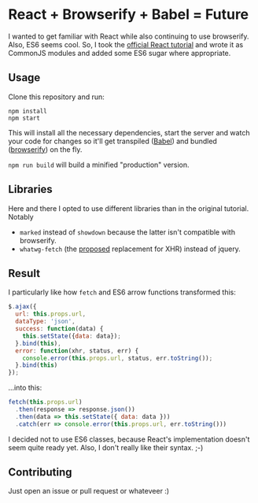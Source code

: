 # React + Browserify + Babel = Future

I wanted to get familiar with React while also continuing to use browserify. Also, ES6 seems cool. So, I took the [official React tutorial](https://facebook.github.io/react/docs/tutorial.html) and wrote it as CommonJS modules and added some ES6 sugar where appropriate.

## Usage

Clone this repository and run:
```
npm install
npm start
```

This will install all the necessary dependencies, start the server and watch your code for changes so it'll get transpiled ([Babel](http://babeljs.io)) and bundled ([browserify](http://browserify.org)) on the fly.

`npm run build` will build a minified "production" version.

## Libraries

Here and there I opted to use different libraries than in the original tutorial. Notably

- `marked` instead of `showdown` because the latter isn't compatible with browserify.
- `whatwg-fetch` (the [proposed](https://fetch.spec.whatwg.org/) replacement for XHR) instead of jquery.

## Result

I particularly like how `fetch` and ES6 arrow functions transformed this:

```javascript
$.ajax({
  url: this.props.url,
  dataType: 'json',
  success: function(data) {
    this.setState({data: data});
  }.bind(this),
  error: function(xhr, status, err) {
    console.error(this.props.url, status, err.toString());
  }.bind(this)
});
```

...into this:
```javascript
fetch(this.props.url)
  .then(response => response.json())
  .then(data => this.setState({ data: data }))
  .catch(err => console.error(this.props.url, err.toString()))
```

I decided not to use ES6 classes, because React's implementation doesn't seem quite ready yet. Also, I don't really like their syntax. ;-)

## Contributing

Just open an issue or pull request or whateveer :) 
